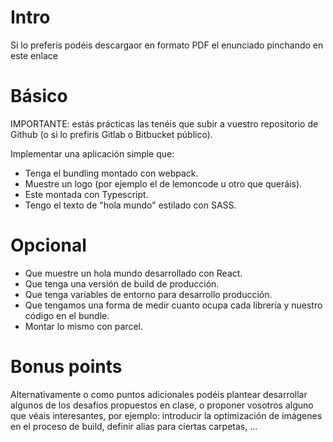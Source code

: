 # Intro
Si lo preferís podéis descargaor en formato PDF el enunciado pinchando en este enlace

# Básico
IMPORTANTE: estás prácticas las tenéis que subir a vuestro repositorio de Github (o si lo prefirís Gitlab o Bitbucket público).

Implementar una aplicación simple que:

- Tenga el bundling montado con webpack.
- Muestre un logo (por ejemplo el de lemoncode u otro que queráis).
- Este montada con Typescript.
- Tengo el texto de "hola mundo" estilado con SASS.
# Opcional
- Que muestre un hola mundo desarrollado con React.
- Que tenga una versión de build de producción.
- Que tenga variables de entorno para desarrollo producción.
- Que tengamos una forma de medir cuanto ocupa cada librería y nuestro código en el bundle.
- Montar lo mismo con parcel.
# Bonus points
Alternativamente o como puntos adicionales podéis plantear desarrollar algunos de los desafíos propuestos en clase, o proponer vosotros alguno que véais interesantes, por ejemplo: introducir la optimización de imágenes en el proceso de build, definir alias para ciertas carpetas, ...